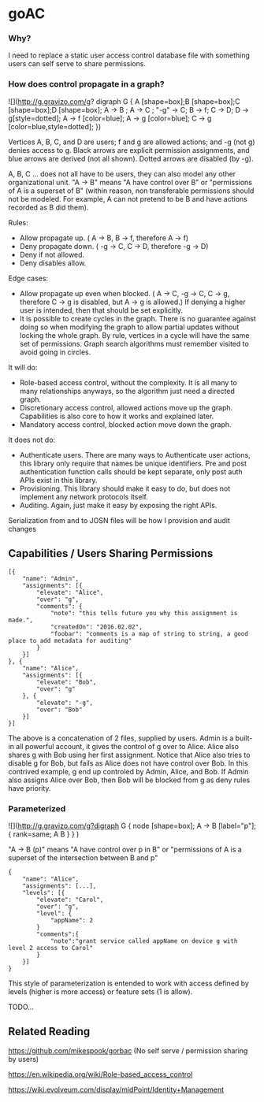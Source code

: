 # goAC

### Why?
I need to replace a static user access control database file with something users can self serve to share permissions.

### How does control propagate in a graph?

![](http://g.gravizo.com/g? digraph G {
	A [shape=box];B [shape=box];C [shape=box];D [shape=box];
	A -> B ; A -> C ; "-g" -> C; 
	B -> f;
	C -> D; D -> g[style=dotted];
	A -> f [color=blue]; A -> g [color=blue]; 
	C -> g [color=blue,style=dotted];
})

Vertices A, B, C, and D are users; f and g are allowed actions; and -g (not g) denies access to g. Black arrows are explicit permission assignments, and blue arrows are derived (not all shown). Dotted arrows are disabled (by -g). 

A, B, C ... does not all have to be users, they can also model any other organizational unit. "A -> B" means "A have control over B" or "permissions of A is a superset of B" (within reason, non transferable permissions should not be modeled. For example, A can not pretend to be B and have actions recorded as B did them). 

Rules:
- Allow propagate up. ( A -> B, B -> f, therefore A -> f)
- Deny propagate down. ( -g -> C, C -> D, therefore -g -> D)
- Deny if not allowed.
- Deny disables allow.

Edge cases:
- Allow propagate up even when blocked. ( A -> C, -g -> C, C -> g, therefore C -> g is disabled, but A -> g  is allowed.) If denying a higher user is intended, then that should be set explicitly.
- It is possible to create cycles in the graph. There is no guarantee against doing so when modifying the graph to allow partial updates without locking the whole graph. By rule, vertices in a cycle will have the same set of permissions. Graph search algorithms must remember visited to avoid going in circles.



It will do:
- Role-based access control, without the complexity. It is all many to many relationships anyways, so the algorithm just need a directed graph. 
- Discretionary access control, allowed actions move up the graph. Capabilities is also core to how it works and explained later.
- Mandatory access control, blocked action move down the graph.

It does not do:
- Authenticate users. There are many ways to Authenticate user actions, this library only require that names be unique identifiers. Pre and post authentication function calls should be kept separate, only post auth APIs exist in this library.
- Provisioning. This library should make it easy to do, but does not implement any network protocols itself.
- Auditing. Again, just make it easy by exposing the right APIs.

Serialization from and to JOSN files will be how I provision and audit changes

## Capabilities / Users Sharing Permissions

	[{
		"name": "Admin",
		"assignments": [{
			"elevate": "Alice",
			"over": "g",
			"comments": {
				"note": "this tells future you why this assignment is made.",
				"createdOn": "2016.02.02",
				"foobar": "comments is a map of string to string, a good place to add metadata for auditing"
			}
		}]
	}, {
		"name": "Alice",
		"assignments": [{
			"elevate": "Bob",
			"over": "g"
		}, {
			"elevate": "-g",
			"over": "Bob"
		}]
	}]
	
The above is a concatenation of 2 files, supplied by users. Admin is a built-in all powerful account, it gives the control of g over to Alice. Alice also shares g with Bob using her first assignment. Notice that Alice also tries to disable g for Bob, but fails as Alice does not have control over Bob. In this contrived example, g end up controled by Admin, Alice, and Bob. If Admin also assigns Alice over Bob, then Bob will be blocked from g as deny rules have priority.

### Parameterized
![](http://g.gravizo.com/g?digraph G {
	node [shape=box];
    A -> B [label="p"];
	{ rank=same; A B }
  }
)

"A -> B (p)"  means "A have control over p in B" or "permissions of A is a superset of the intersection between B and p" 


	{
		"name": "Alice",
		"assignments": [...],
		"levels": [{
			"elevate": "Carol",
			"over": "g",
			"level": {
				"appName": 2
			}
			"comments":{
				"note":"grant service called appName on device g with level 2 access to Carol"
			}
		}]
	}
	
This style of parameterization is entended to work with access defined by levels (higher is more access) or feature sets (1 is allow).

TODO...
	
## Related Reading

https://github.com/mikespook/gorbac (No self serve / permission sharing by users)

https://en.wikipedia.org/wiki/Role-based_access_control

https://wiki.evolveum.com/display/midPoint/Identity+Management